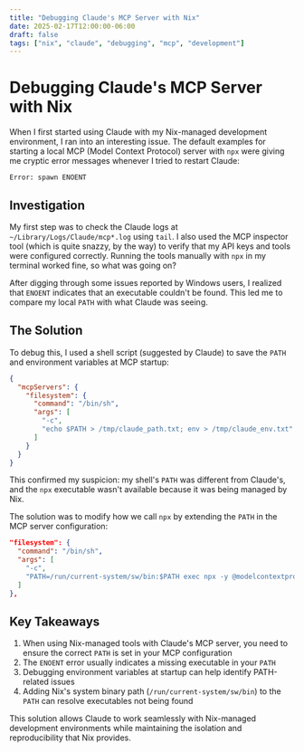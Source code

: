 ```yaml
---
title: "Debugging Claude's MCP Server with Nix"
date: 2025-02-17T12:00:00-06:00
draft: false
tags: ["nix", "claude", "debugging", "mcp", "development"]
---
```


# Debugging Claude's MCP Server with Nix

When I first started using Claude with my Nix-managed development environment, I ran into an interesting issue. The default examples for starting a local MCP (Model Context Protocol) server with `npx` were giving me cryptic error messages whenever I tried to restart Claude:

```
Error: spawn ENOENT
```

## Investigation

My first step was to check the Claude logs at `~/Library/Logs/Claude/mcp*.log` using `tail`. I also used the MCP inspector tool (which is quite snazzy, by the way) to verify that my API keys and tools were configured correctly. Running the tools manually with `npx` in my terminal worked fine, so what was going on?

After digging through some issues reported by Windows users, I realized that `ENOENT` indicates that an executable couldn't be found. This led me to compare my local `PATH` with what Claude was seeing.

## The Solution

To debug this, I used a shell script (suggested by Claude) to save the `PATH` and environment variables at MCP startup:

```json
{
  "mcpServers": {
    "filesystem": {
      "command": "/bin/sh",
      "args": [
        "-c",
        "echo $PATH > /tmp/claude_path.txt; env > /tmp/claude_env.txt"
      ]
    }
  }
}
```

This confirmed my suspicion: my shell's `PATH` was different from Claude's, and the `npx` executable wasn't available because it was being managed by Nix.

The solution was to modify how we call `npx` by extending the `PATH` in the MCP server configuration:

```json
"filesystem": {
  "command": "/bin/sh",
  "args": [
    "-c",
    "PATH=/run/current-system/sw/bin:$PATH exec npx -y @modelcontextprotocol/server-filesystem /Users/b/Desktop /Users/b/Documents /Users/b/Downloads"
  ]
},
```

## Key Takeaways

1. When using Nix-managed tools with Claude's MCP server, you need to ensure the correct `PATH` is set in your MCP configuration
2. The `ENOENT` error usually indicates a missing executable in your `PATH`
3. Debugging environment variables at startup can help identify PATH-related issues
4. Adding Nix's system binary path (`/run/current-system/sw/bin`) to the `PATH` can resolve executables not being found

This solution allows Claude to work seamlessly with Nix-managed development environments while maintaining the isolation and reproducibility that Nix provides.